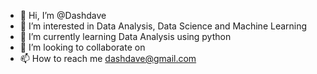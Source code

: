 - 👋 Hi, I’m @Dashdave
- 👀 I’m interested in Data Analysis, Data Science and Machine Learning
- 🌱 I’m currently learning Data Analysis using python
- 💞️ I’m looking to collaborate on
- 📫 How to reach me dashdave@gmail.com

<!---
Dashdave/Dashdave is a ✨ special ✨ repository because its `README.md` (this file) appears on your GitHub profile.
You can click the Preview link to take a look at your changes.
--->
